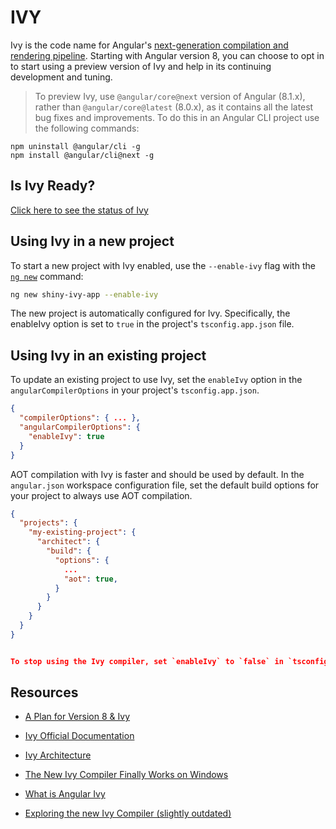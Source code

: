 # IVY

Ivy is the code name for Angular's [next-generation compilation and rendering pipeline](https://blog.angular.io/a-plan-for-version-8-0-and-ivy-b3318dfc19f7). Starting with Angular version 8, you can choose to opt in to start using a preview version of Ivy and help in its continuing development and tuning.

> To preview Ivy, use `@angular/core@next` version of Angular (8.1.x), rather than `@angular/core@latest` (8.0.x), as it contains all the latest bug fixes and improvements. To do this in an Angular CLI project use the following commands:

```shell
npm uninstall @angular/cli -g 
npm install @angular/cli@next -g 
```

## Is Ivy Ready?

[Click here to see the status of Ivy](https://is-angular-ivy-ready.firebaseapp.com/#/status)

## Using Ivy in a new project

To start a new project with Ivy enabled, use the `--enable-ivy` flag with the [`ng new`](cli/new) command:

```sh
ng new shiny-ivy-app --enable-ivy
```

The new project is automatically configured for Ivy. Specifically, the enableIvy option is set to `true` in the project's `tsconfig.app.json` file.

## Using Ivy in an existing project

To update an existing project to use Ivy, set the `enableIvy` option in the `angularCompilerOptions` in your project's `tsconfig.app.json`.

```json
{
  "compilerOptions": { ... },
  "angularCompilerOptions": {
    "enableIvy": true
  }
}
```

AOT compilation with Ivy is faster and should be used by default. In the `angular.json` workspace configuration file, set the default build options for your project to always use AOT compilation.

```json
{
  "projects": {
    "my-existing-project": {
      "architect": {
        "build": {
          "options": {
            ...
            "aot": true,
          }
        }
      }
    }
  }
}


To stop using the Ivy compiler, set `enableIvy` to `false` in `tsconfig.app.json`, or remove it completely. Also remove `"aot": true` from your default build options if you didn't have it there before.
```

## Resources

- [A Plan for Version 8 & Ivy](https://blog.angular.io/a-plan-for-version-8-0-and-ivy-b3318dfc19f7)
- [Ivy Official Documentation](https://angular.io/guide/ivy)

- [Ivy Architecture](https://github.com/angular/angular/blob/master/packages/compiler/design/architecture.md)

- [The New Ivy Compiler Finally Works on Windows](https://levelup.gitconnected.com/the-new-angular-ivy-compiler-finally-works-on-windows-9042378cede0)

- [What is Angular Ivy](https://blog.ninja-squad.com/2019/05/07/what-is-angular-ivy/)

- [Exploring the new Ivy Compiler (slightly outdated)](https://blog.angularindepth.com/inside-ivy-exploring-the-new-angular-compiler-ebf85141cee1)
